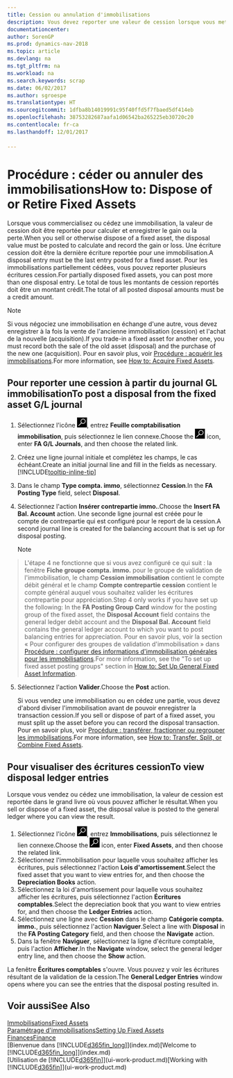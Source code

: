 ```yaml
---
title: Cession ou annulation d'immobilisations
description: Vous devez reporter une valeur de cession lorsque vous mettez au rebut, vendez ou annulez une immobilisation.
documentationcenter: 
author: SorenGP
ms.prod: dynamics-nav-2018
ms.topic: article
ms.devlang: na
ms.tgt_pltfrm: na
ms.workload: na
ms.search.keywords: scrap
ms.date: 06/02/2017
ms.author: sgroespe
ms.translationtype: HT
ms.sourcegitcommit: 1dfba8b14019991c95f40ffd5f7fbaed5df414eb
ms.openlocfilehash: 38753282687aafa1d06542ba265225eb30720c20
ms.contentlocale: fr-ca
ms.lasthandoff: 12/01/2017

---
```

# <a name="how-to-dispose-of-or-retire-fixed-assets"></a><span data-ttu-id="63012-103">Procédure : céder ou annuler des immobilisations</span><span class="sxs-lookup"><span data-stu-id="63012-103">How to: Dispose of or Retire Fixed Assets</span></span>
<span data-ttu-id="63012-104">Lorsque vous commercialisez ou cédez une immobilisation, la valeur de cession doit être reportée pour calculer et enregistrer le gain ou la perte.</span><span class="sxs-lookup"><span data-stu-id="63012-104">When you sell or otherwise dispose of a fixed asset, the disposal value must be posted to calculate and record the gain or loss.</span></span> <span data-ttu-id="63012-105">Une écriture cession doit être la dernière écriture reportée pour une immobilisation.</span><span class="sxs-lookup"><span data-stu-id="63012-105">A disposal entry must be the last entry posted for a fixed asset.</span></span> <span data-ttu-id="63012-106">Pour les immobilisations partiellement cédées, vous pouvez reporter plusieurs écritures cession.</span><span class="sxs-lookup"><span data-stu-id="63012-106">For partially disposed fixed assets, you can post more than one disposal entry.</span></span> <span data-ttu-id="63012-107">Le total de tous les montants de cession reportés doit être un montant crédit.</span><span class="sxs-lookup"><span data-stu-id="63012-107">The total of all posted disposal amounts must be a credit amount.</span></span>  

> [!NOTE]  
>   <span data-ttu-id="63012-108">Si vous négociez une immobilisation en échange d'une autre, vous devez enregistrer à la fois la vente de l'ancienne immobilisation (cession) et l'achat de la nouvelle (acquisition).</span><span class="sxs-lookup"><span data-stu-id="63012-108">If you trade-in a fixed asset for another one, you must record both the sale of the old asset (disposal) and the purchase of the new one (acquisition).</span></span> <span data-ttu-id="63012-109">Pour en savoir plus, voir [Procédure : acquérir les immobilisations](fa-how-acquire.md).</span><span class="sxs-lookup"><span data-stu-id="63012-109">For more information, see [How to: Acquire Fixed Assets](fa-how-acquire.md).</span></span>  

## <a name="to-post-a-disposal-from-the-fixed-asset-gl-journal"></a><span data-ttu-id="63012-110">Pour reporter une cession à partir du journal GL immobilisation</span><span class="sxs-lookup"><span data-stu-id="63012-110">To post a disposal from the fixed asset G/L journal</span></span>
1. <span data-ttu-id="63012-111">Sélectionnez l'icône ![Page ou état pour la recherche](media/ui-search/search_small.png "Page ou état pour la recherche"), entrez **Feuille comptabilisation immobilisation**, puis sélectionnez le lien connexe.</span><span class="sxs-lookup"><span data-stu-id="63012-111">Choose the ![Search for Page or Report](media/ui-search/search_small.png "Search for Page or Report icon") icon, enter **FA G/L Journals**, and then choose the related link.</span></span>  
2. <span data-ttu-id="63012-112">Créez une ligne journal initiale et complétez les champs, le cas échéant.</span><span class="sxs-lookup"><span data-stu-id="63012-112">Create an initial journal line and fill in the fields as necessary.</span></span> [!INCLUDE[tooltip-inline-tip](includes/tooltip-inline-tip_md.md)]  
3. <span data-ttu-id="63012-113">Dans le champ **Type compta. immo**, sélectionnez **Cession**.</span><span class="sxs-lookup"><span data-stu-id="63012-113">In the **FA Posting Type** field, select **Disposal**.</span></span>  
4. <span data-ttu-id="63012-114">Sélectionnez l'action **Insérer contrepartie immo.**.</span><span class="sxs-lookup"><span data-stu-id="63012-114">Choose the **Insert FA Bal. Account** action.</span></span> <span data-ttu-id="63012-115">Une seconde ligne journal est créée pour le compte de contrepartie qui est configuré pour le report de la cession.</span><span class="sxs-lookup"><span data-stu-id="63012-115">A second journal line is created for the balancing account that is set up for disposal posting.</span></span>  

    > [!NOTE]  
>   <span data-ttu-id="63012-116">L'étape 4 ne fonctionne que si vous avez configuré ce qui suit : la fenêtre **Fiche groupe compta. immo.** pour le groupe de validation de l'immobilisation, le champ **Cession immobilisation** contient le compte débit général et le champ **Compte contrepartie cession** contient le compte général auquel vous souhaitez valider les écritures contrepartie pour appréciation.</span><span class="sxs-lookup"><span data-stu-id="63012-116">Step 4 only works if you have set up the following: In the **FA Posting Group Card** window for the posting group of the fixed asset, the **Disposal Account** field contains the general ledger debit account and the **Disposal Bal. Account** field contains the general ledger account to which you want to post balancing entries for appreciation.</span></span> <span data-ttu-id="63012-117">Pour en savoir plus, voir la section « Pour configurer des groupes de validation d'immobilisation » dans [Procédure : configurer des informations d'immobilisation générales pour les immobilisations](fa-how-setup-general.md).</span><span class="sxs-lookup"><span data-stu-id="63012-117">For more information, see the "To set up fixed asset posting groups" section in [How to: Set Up General Fixed Asset Information](fa-how-setup-general.md).</span></span>  
5. <span data-ttu-id="63012-118">Sélectionnez l'action **Valider**.</span><span class="sxs-lookup"><span data-stu-id="63012-118">Choose the **Post** action.</span></span>  

    <span data-ttu-id="63012-119">Si vous vendez une immobilisation ou en cédez une partie, vous devez d'abord diviser l'immobilisation avant de pouvoir enregistrer la transaction cession.</span><span class="sxs-lookup"><span data-stu-id="63012-119">If you sell or dispose of part of a fixed asset, you must split up the asset before you can record the disposal transaction.</span></span> <span data-ttu-id="63012-120">Pour en savoir plus, voir [Procédure : transférer, fractionner ou regrouper les immobilisations](fa-how-trans-split-combine.md).</span><span class="sxs-lookup"><span data-stu-id="63012-120">For more information, see [How to: Transfer, Split, or Combine Fixed Assets](fa-how-trans-split-combine.md).</span></span>  

## <a name="to-view-disposal-ledger-entries"></a><span data-ttu-id="63012-121">Pour visualiser des écritures cession</span><span class="sxs-lookup"><span data-stu-id="63012-121">To view disposal ledger entries</span></span>
<span data-ttu-id="63012-122">Lorsque vous vendez ou cédez une immobilisation, la valeur de cession est reportée dans le grand livre où vous pouvez afficher le résultat.</span><span class="sxs-lookup"><span data-stu-id="63012-122">When you sell or dispose of a fixed asset, the disposal value is posted to the general ledger where you can view the result.</span></span>  

1. <span data-ttu-id="63012-123">Sélectionnez l'icône ![Page ou état pour la recherche](media/ui-search/search_small.png "Page ou état pour la recherche"), entrez **Immobilisations**, puis sélectionnez le lien connexe.</span><span class="sxs-lookup"><span data-stu-id="63012-123">Choose the ![Search for Page or Report](media/ui-search/search_small.png "Search for Page or Report icon") icon, enter **Fixed Assets**, and then choose the related link.</span></span>  
2. <span data-ttu-id="63012-124">Sélectionnez l'immobilisation pour laquelle vous souhaitez afficher les écritures, puis sélectionnez l'action **Lois d'amortissement**.</span><span class="sxs-lookup"><span data-stu-id="63012-124">Select the fixed asset that you want to view entries for, and then choose the **Depreciation Books** action.</span></span>  
3. <span data-ttu-id="63012-125">Sélectionnez la loi d'amortissement pour laquelle vous souhaitez afficher les écritures, puis sélectionnez l'action **Écritures comptables**.</span><span class="sxs-lookup"><span data-stu-id="63012-125">Select the depreciation book that you want to view entries for, and then choose the **Ledger Entries** action.</span></span>  
4. <span data-ttu-id="63012-126">Sélectionnez une ligne avec **Cession** dans le champ **Catégorie compta. immo.**, puis sélectionnez l'action **Naviguer**.</span><span class="sxs-lookup"><span data-stu-id="63012-126">Select a line with **Disposal** in the **FA Posting Category** field, and then choose the **Navigate** action.</span></span>  
5. <span data-ttu-id="63012-127">Dans la fenêtre **Naviguer**, sélectionnez la ligne d'écriture comptable, puis l'action **Afficher**.</span><span class="sxs-lookup"><span data-stu-id="63012-127">In the **Navigate** window, select the general ledger entry line, and then choose the **Show** action.</span></span>  

<span data-ttu-id="63012-128">La fenêtre **Écritures comptables** s'ouvre. Vous pouvez y voir les écritures résultant de la validation de la cession.</span><span class="sxs-lookup"><span data-stu-id="63012-128">The **General Ledger Entries** window opens where you can see the entries that the disposal posting resulted in.</span></span>  

## <a name="see-also"></a><span data-ttu-id="63012-129">Voir aussi</span><span class="sxs-lookup"><span data-stu-id="63012-129">See Also</span></span>
[<span data-ttu-id="63012-130">Immobilisations</span><span class="sxs-lookup"><span data-stu-id="63012-130">Fixed Assets</span></span>](fa-manage.md)  
[<span data-ttu-id="63012-131">Paramétrage d'immobilisations</span><span class="sxs-lookup"><span data-stu-id="63012-131">Setting Up Fixed Assets</span></span>](fa-setup.md)  
[<span data-ttu-id="63012-132">Finances</span><span class="sxs-lookup"><span data-stu-id="63012-132">Finance</span></span>](finance.md)  
<span data-ttu-id="63012-133">[Bienvenue dans [!INCLUDE[d365fin_long](includes/d365fin_long_md.md)]](index.md)</span><span class="sxs-lookup"><span data-stu-id="63012-133">[Welcome to [!INCLUDE[d365fin_long](includes/d365fin_long_md.md)]](index.md)</span></span>  
<span data-ttu-id="63012-134">[Utilisation de [!INCLUDE[d365fin](includes/d365fin_md.md)]](ui-work-product.md)</span><span class="sxs-lookup"><span data-stu-id="63012-134">[Working with [!INCLUDE[d365fin](includes/d365fin_md.md)]](ui-work-product.md)</span></span>

